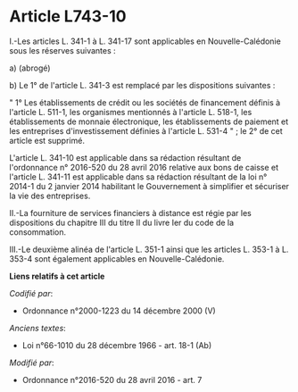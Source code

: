 # Article L743-10

I.-Les articles L. 341-1 à L. 341-17 sont applicables en Nouvelle-Calédonie sous les réserves suivantes :

a) (abrogé)

b) Le 1° de l'article L. 341-3 est remplacé par les dispositions suivantes :

" 1° Les établissements de crédit ou les sociétés de financement définis à l'article L. 511-1, les organismes mentionnés à
l'article L. 518-1, les établissements de monnaie électronique, les établissements de paiement et les entreprises
d'investissement définies à l'article L. 531-4 " ; le 2° de cet article est supprimé.

L'article L. 341-10 est applicable dans sa rédaction résultant de l'ordonnance n° 2016-520 du 28 avril 2016 relative aux bons
de caisse et l'article L. 341-11 est applicable dans sa rédaction résultant de la loi n° 2014-1 du 2 janvier 2014 habilitant
le Gouvernement à simplifier et sécuriser la vie des entreprises.

II.-La fourniture de services financiers à distance est régie par les dispositions du chapitre III du titre II du livre Ier
du code de la consommation.

III.-Le deuxième alinéa de l'article L. 351-1 ainsi que les articles L. 353-1 à L. 353-4 sont également applicables en
Nouvelle-Calédonie.

**Liens relatifs à cet article**

_Codifié par_:

  - Ordonnance n°2000-1223 du 14 décembre 2000 (V)

_Anciens textes_:

  - Loi n°66-1010 du 28 décembre 1966 - art. 18-1 (Ab)

_Modifié par_:

  - Ordonnance n°2016-520 du 28 avril 2016 - art. 7
